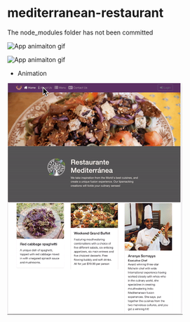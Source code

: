 # mediterranean-restaurant


The node_modules folder has not been committed


![App animaiton gif](/public/assets/images/mainpage-gif.gif)

![App animaiton gif](/public/assets/images/menu-gif.gif)

- Animation

![App animaiton gif](/public/assets/images/restaurant-animation-gif.gif)
